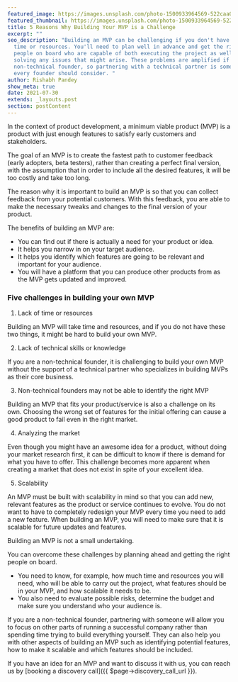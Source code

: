 ```yaml
---
featured_image: https://images.unsplash.com/photo-1500933964569-522caa01ca2e?ixid=MnwxMjA3fDB8MHxwaG90by1wYWdlfHx8fGVufDB8fHx8&ixlib=rb-1.2.1&auto=format&fit=crop&w=1950&q=80
featured_thumbnail: https://images.unsplash.com/photo-1500933964569-522caa01ca2e?ixid=MnwxMjA3fDB8MHxwaG90by1wYWdlfHx8fGVufDB8fHx8&ixlib=rb-1.2.1&auto=format&fit=crop&w=487&q=20
title: 5 Reasons Why Building Your MVP is a Challenge
excerpt: ""
seo_description: "Building an MVP can be challenging if you don't have enough
  time or resources. You'll need to plan well in advance and get the right
  people on board who are capable of both executing the project as well as
  solving any issues that might arise. These problems are amplified if you're a
  non-technical founder, so partnering with a technical partner is something
  every founder should consider. "
author: Rishabh Pandey
show_meta: true
date: 2021-07-30
extends: _layouts.post
section: postContent
---
```

In the context of product development, a minimum viable product (MVP) is a product with just enough features to satisfy early customers and stakeholders.

The goal of an MVP is to create the fastest path to customer feedback (early adopters, beta testers), rather than creating a perfect final version, with the assumption that in order to include all the desired features, it will be too costly and take too long.

The reason why it is important to build an MVP is so that you can collect feedback from your potential customers. With this feedback, you are able to make the necessary tweaks and changes to the final version of your product.

The benefits of building an MVP are:

* You can find out if there is actually a need for your product or idea.
* It helps you narrow in on your target audience.
* It helps you identify which features are going to be relevant and important for your audience.
* You will have a platform that you can produce other products from as the MVP gets updated and improved.

### Five challenges in building your own MVP

1. Lack of time or resources

Building an MVP will take time and resources, and if you do not have these two things, it might be hard to build your own MVP.

2. Lack of technical skills or knowledge

If you are a non-technical founder, it is challenging to build your own MVP without the support of a technical partner who specializes in building MVPs as their core business.

3. Non-technical founders may not be able to identify the right MVP

Building an MVP that fits your product/service is also a challenge on its own. Choosing the wrong set of features for the initial offering can cause a good product to fail even in the right market.

4. Analyzing the market

Even though you might have an awesome idea for a product, without doing your market research first, it can be difficult to know if there is demand for what you have to offer. This challenge becomes more apparent when creating a market that does not exist in spite of your excellent idea.

5. Scalability

An MVP must be built with scalability in mind so that you can add new, relevant features as the product or service continues to evolve. You do not want to have to completely redesign your MVP every time you need to add a new feature. When building an MVP, you will need to make sure that it is scalable for future updates and features.

<x-quote>Building an MVP is not a small undertaking. </x-quote>

You can overcome these challenges by planning ahead and getting the right people on board.

* You need to know, for example, how much time and resources you will need, who will be able to carry out the project, what features should be in your MVP, and how scalable it needs to be.
* You also need to evaluate possible risks, determine the budget and make sure you understand who your audience is.

If you are a non-technical founder, partnering with someone will allow you to focus on other parts of running a successful company rather than spending time trying to build everything yourself. They can also help you with other aspects of building an MVP such as identifying potential features, how to make it scalable and which features should be included.

If you have an idea for an MVP and want to discuss it with us, you can reach us by [booking a discovery call]({{ $page->discovery_call_url }}).